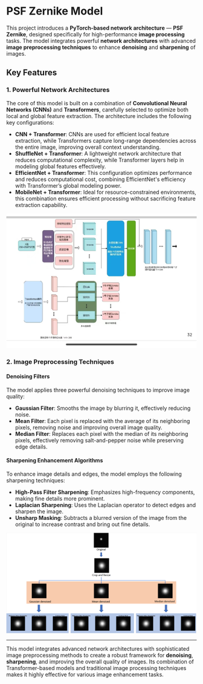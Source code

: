 # PSF Zernike Model

This project introduces a **PyTorch-based network architecture** — **PSF Zernike**, designed specifically for high-performance **image processing** tasks. The model integrates powerful **network architectures** with advanced **image preprocessing techniques** to enhance **denoising** and **sharpening** of images.

## Key Features

### 1. Powerful Network Architectures

The core of this model is built on a combination of **Convolutional Neural Networks (CNNs)** and **Transformers**, carefully selected to optimize both local and global feature extraction. The architecture includes the following key configurations:
- **CNN + Transformer**: CNNs are used for efficient local feature extraction, while Transformers capture long-range dependencies across the entire image, improving overall context understanding.
- **ShuffleNet + Transformer**: A lightweight network architecture that reduces computational complexity, while Transformer layers help in modeling global features effectively.
- **EfficientNet + Transformer**: This configuration optimizes performance and reduces computational cost, combining EfficientNet's efficiency with Transformer’s global modeling power.
- **MobileNet + Transformer**: Ideal for resource-constrained environments, this combination ensures efficient processing without sacrificing feature extraction capability.

![Network Architecture](https://github.com/GZHUone/psf-zernike-model/blob/main/PSF%20Zernike.jpg)

### 2. Image Preprocessing Techniques

#### **Denoising Filters**  
The model applies three powerful denoising techniques to improve image quality:
- **Gaussian Filter**: Smooths the image by blurring it, effectively reducing noise.
- **Mean Filter**: Each pixel is replaced with the average of its neighboring pixels, removing noise and improving overall image quality.
- **Median Filter**: Replaces each pixel with the median of its neighboring pixels, effectively removing salt-and-pepper noise while preserving edge details.

#### **Sharpening Enhancement Algorithms**  
To enhance image details and edges, the model employs the following sharpening techniques:
- **High-Pass Filter Sharpening**: Emphasizes high-frequency components, making fine details more prominent.
- **Laplacian Sharpening**: Uses the Laplacian operator to detect edges and sharpen the image.
- **Unsharp Masking**: Subtracts a blurred version of the image from the original to increase contrast and bring out fine details.

![PSF Extraction and Cropping](https://github.com/GZHUone/psf-zernike-model/blob/main/processs.png)

---

This model integrates advanced network architectures with sophisticated image preprocessing methods to create a robust framework for **denoising**, **sharpening**, and improving the overall quality of images. Its combination of Transformer-based models and traditional image processing techniques makes it highly effective for various image enhancement tasks.
